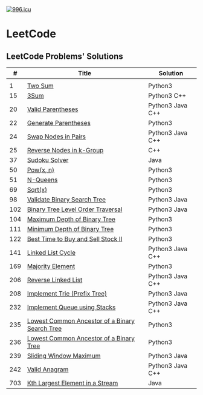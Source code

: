 <a href="https://996.icu"><img src="https://img.shields.io/badge/link-996.icu-red.svg" alt="996.icu"></a>
# LeetCode
LeetCode Problems' Solutions
-----------------------------
| #   |      Title         |  Solution  | 
| ----|---------------------| -----------|
| |[]()| |
|1|[Two Sum](https://github.com/lichangke/LeetCode/tree/master/1.%20Two%20Sum)|Python3|
|15 |[3Sum](https://github.com/lichangke/LeetCode/tree/master/15.%203Sum)|Python3 C++|
| 20|[Valid Parentheses](https://github.com/lichangke/LeetCode/tree/master/20.%20Valid%20Parentheses)| Python3 Java C++|
| 22|[Generate Parentheses](https://github.com/lichangke/LeetCode/tree/master/22.%20Generate%20Parentheses)|Python3 |
|24 |[Swap Nodes in Pairs](https://github.com/lichangke/LeetCode/tree/master/24.%20Swap%20Nodes%20in%20Pairs)|Python3 Java C++ |
|25|[Reverse Nodes in k-Group](https://github.com/lichangke/LeetCode/tree/master/25.%20Reverse%20Nodes%20in%20k-Group)|C++ |
|37 |[Sudoku Solver](https://github.com/lichangke/LeetCode/tree/master/37.%20Sudoku%20Solver)|Java |
|50 |[Pow(x, n)](https://github.com/lichangke/LeetCode/tree/master/50.%20Pow(x%2C%20n))|Python3 |
| 51|[N-Queens](https://github.com/lichangke/LeetCode/tree/master/51.%20N-Queens)| Python3|
|69|[Sqrt(x)](https://github.com/lichangke/LeetCode/tree/master/69.%20Sqrt(x))|Python3 |
|98|[Validate Binary Search Tree](https://github.com/lichangke/LeetCode/tree/master/98.%20Validate%20Binary%20Search%20Tree)|Python3 Java |
|102 |[Binary Tree Level Order Traversal](https://github.com/lichangke/LeetCode/tree/master/102.%20Binary%20Tree%20Level%20Order%20Traversal)| Python3 Java|
| 104|[Maximum Depth of Binary Tree](https://github.com/lichangke/LeetCode/tree/master/104.%20Maximum%20Depth%20of%20Binary%20Tree)| Python3|
| 111|[Minimum Depth of Binary Tree](https://github.com/lichangke/LeetCode/tree/master/111.%20Minimum%20Depth%20of%20Binary%20Tree)|Python3 |
|122|[Best Time to Buy and Sell Stock II](https://github.com/lichangke/LeetCode/tree/master/122.%20Best%20Time%20to%20Buy%20and%20Sell%20Stock%20II)|Python3|
|141|[Linked List Cycle](https://github.com/lichangke/LeetCode/tree/master/141.%20Linked%20List%20Cycle)|Python3 Java C++|
|169 |[Majority Element](https://github.com/lichangke/LeetCode/tree/master/169.%20Majority%20Element)| Python3 |
|206|[Reverse Linked List](https://github.com/lichangke/LeetCode/tree/master/206.%20Reverse%20Linked%20List)|Python3 Java C++ |
|208|[Implement Trie (Prefix Tree)](https://github.com/lichangke/LeetCode/tree/master/208.%20Implement%20Trie%20(Prefix%20Tree))|Python3 Java |
|232 |[ Implement Queue using Stacks](https://github.com/lichangke/LeetCode/tree/master/232.%20Implement%20Queue%20using%20Stacks)|Python3 Java C++ |
| 235|[Lowest Common Ancestor of a Binary Search Tree](https://github.com/lichangke/LeetCode/tree/master/235.%20Lowest%20Common%20Ancestor%20of%20a%20Binary%20Search%20Tree)|Python3 |
|236 |[Lowest Common Ancestor of a Binary Tree](https://github.com/lichangke/LeetCode/tree/master/236.%20Lowest%20Common%20Ancestor%20of%20a%20Binary%20Tree)|Python3 |
| 239|[Sliding Window Maximum](https://github.com/lichangke/LeetCode/tree/master/239.%20Sliding%20Window%20Maximum)|Python3 Java |
| 242|[Valid Anagram](https://github.com/lichangke/LeetCode/tree/master/242.%20Valid%20Anagram)|Python3 Java C++ |
| 703|[Kth Largest Element in a Stream](https://github.com/lichangke/LeetCode/tree/master/703.%20Kth%20Largest%20Element%20in%20a%20Stream)|Java |